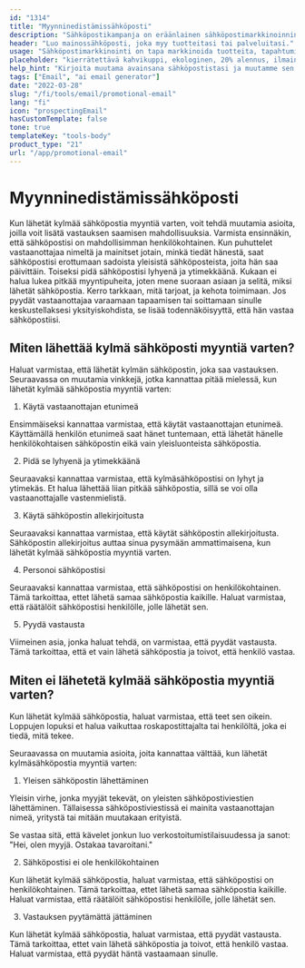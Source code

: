 ```yaml
---
id: "1314"
title: "Myynninedistämissähköposti"
description: "Sähköpostikampanja on eräänlainen sähköpostimarkkinoinnin muoto, jota käytetään tuotteiden tai palveluiden mainostamiseen. Sähköpostikampanjat lähetetään usein tilaajalistalle, ja niitä voidaan käyttää myynnin, tapahtumien tai uusien tuotteiden mainostamiseen. Sähköpostikampanjoita voidaan käyttää myös asiakassuhteiden rakentamiseen tai kanta-asiakkuuden kasvattamiseen."
header: "Luo mainossähköposti, joka myy tuotteitasi tai palveluitasi."
usage: "Sähköpostimarkkinointi on tapa markkinoida tuotteita, tapahtumia tai uusia tuotteita. Seuraava generaattori auttaa sinua suunnittelemaan ja kehittämään sähköpostimarkkinointikampanjan, joka on täysin yhteensopiva brändisi kanssa."
placeholder: "kierrätettävä kahvikuppi, ekologinen, 20% alennus, ilmainen toimitus"
help_hint: "Kirjoita muutama avainsana sähköpostistasi ja muutamme sen kampanjaviestiksi."
tags: ["Email", "ai email generator"]
date: "2022-03-28"
slug: "/fi/tools/email/promotional-email"
lang: "fi"
icon: "prospectingEmail"
hasCustomTemplate: false
tone: true
templateKey: "tools-body"
product_type: "21"
url: "/app/promotional-email"
---
```


# Myynninedistämissähköposti

Kun lähetät kylmää sähköpostia myyntiä varten, voit tehdä muutamia asioita, joilla voit lisätä vastauksen saamisen mahdollisuuksia. Varmista ensinnäkin, että sähköpostisi on mahdollisimman henkilökohtainen. Kun puhuttelet vastaanottajaa nimeltä ja mainitset jotain, minkä tiedät hänestä, saat sähköpostisi erottumaan sadoista yleisistä sähköposteista, joita hän saa päivittäin. Toiseksi pidä sähköpostisi lyhyenä ja ytimekkäänä. Kukaan ei halua lukea pitkää myyntipuheita, joten mene suoraan asiaan ja selitä, miksi lähetät sähköpostia. Kerro tarkkaan, mitä tarjoat, ja kehota toimimaan. Jos pyydät vastaanottajaa varaamaan tapaamisen tai soittamaan sinulle keskustellaksesi yksityiskohdista, se lisää todennäköisyyttä, että hän vastaa sähköpostiisi.

## Miten lähettää kylmä sähköposti myyntiä varten?

Haluat varmistaa, että lähetät kylmän sähköpostin, joka saa vastauksen. Seuraavassa on muutamia vinkkejä, jotka kannattaa pitää mielessä, kun lähetät kylmää sähköpostia myyntiä varten:

1. Käytä vastaanottajan etunimeä

Ensimmäiseksi kannattaa varmistaa, että käytät vastaanottajan etunimeä. Käyttämällä henkilön etunimeä saat hänet tuntemaan, että lähetät hänelle henkilökohtaisen sähköpostin eikä vain yleisluonteista sähköpostia.

2. Pidä se lyhyenä ja ytimekkäänä

Seuraavaksi kannattaa varmistaa, että kylmäsähköpostisi on lyhyt ja ytimekäs. Et halua lähettää liian pitkää sähköpostia, sillä se voi olla vastaanottajalle vastenmielistä.

3. Käytä sähköpostin allekirjoitusta

Seuraavaksi kannattaa varmistaa, että käytät sähköpostin allekirjoitusta. Sähköpostin allekirjoitus auttaa sinua pysymään ammattimaisena, kun lähetät kylmää sähköpostia myyntiä varten.

4. Personoi sähköpostisi

Seuraavaksi kannattaa varmistaa, että sähköpostisi on henkilökohtainen. Tämä tarkoittaa, ettet lähetä samaa sähköpostia kaikille. Haluat varmistaa, että räätälöit sähköpostisi henkilölle, jolle lähetät sen.

5. Pyydä vastausta

Viimeinen asia, jonka haluat tehdä, on varmistaa, että pyydät vastausta. Tämä tarkoittaa, että et vain lähetä sähköpostia ja toivot, että henkilö vastaa.

## Miten ei lähetetä kylmää sähköpostia myyntiä varten?

Kun lähetät kylmää sähköpostia, haluat varmistaa, että teet sen oikein. Loppujen lopuksi et halua vaikuttaa roskapostittajalta tai henkilöltä, joka ei tiedä, mitä tekee.

Seuraavassa on muutamia asioita, joita kannattaa välttää, kun lähetät kylmäsähköpostia myyntiä varten:

1. Yleisen sähköpostin lähettäminen

Yleisin virhe, jonka myyjät tekevät, on yleisten sähköpostiviestien lähettäminen. Tällaisessa sähköpostiviestissä ei mainita vastaanottajan nimeä, yritystä tai mitään muutakaan erityistä.

Se vastaa sitä, että kävelet jonkun luo verkostoitumistilaisuudessa ja sanot: "Hei, olen myyjä. Ostakaa tavaroitani."

2. Sähköpostisi ei ole henkilökohtainen

Kun lähetät kylmää sähköpostia, haluat varmistaa, että sähköpostisi on henkilökohtainen. Tämä tarkoittaa, ettet lähetä samaa sähköpostia kaikille. Haluat varmistaa, että räätälöit sähköpostisi henkilölle, jolle lähetät sen.

3. Vastauksen pyytämättä jättäminen

Kun lähetät kylmää sähköpostia, haluat varmistaa, että pyydät vastausta. Tämä tarkoittaa, ettet vain lähetä sähköpostia ja toivot, että henkilö vastaa. Haluat varmistaa, että pyydät häntä vastaamaan sinulle.
